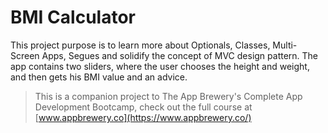 # BMI Calculator

This project purpose is to learn more about Optionals, Classes, Multi-Screen Apps, Segues and solidify the concept of MVC design pattern. The app contains two sliders, where the user chooses the height and weight, and then gets his BMI value and an advice.

>This is a companion project to The App Brewery's Complete App Development Bootcamp, check out the full course at [www.appbrewery.co](https://www.appbrewery.co/)

